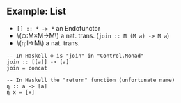 Example: List
-------------

- `[] :: * -> *` an <span class="yellow">Endofunctor</span>
- \\(⊙:M×M→M\\) a nat. trans. (`join :: M (M a) -> M a`)
- \\(η:I→M\\)  a nat. trans.

<pre class="haskell"><code>-- In Haskell ⊙ is "join" in "Control.Monad"
join :: [[a]] -> [a]
join = concat

-- In Haskell the "return" function (unfortunate name)
η :: a -> [a]
η x = [x]</code></pre>
